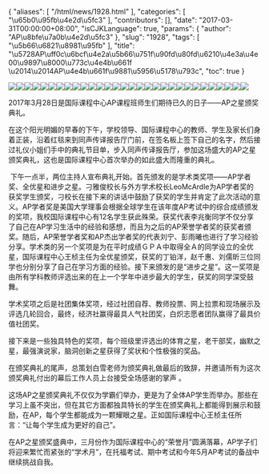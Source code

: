 {
    "aliases": [
        "/html/news/1928.html"
    ],
    "categories": [
        "\u65b0\u95fb\u4e2d\u5fc3"
    ],
    "contributors": [],
    "date": "2017-03-31T00:00:00+08:00",
    "isCJKLanguage": true,
    "params": {
        "author": "AP\u8bfe\u7a0b\u4e2d\u5fc3"
    },
    "slug": "1928",
    "tags": [
        "\u5b66\u6821\u8981\u95fb"
    ],
    "title": "\u5728AP\uff0c\u6bcf\u4e2a\u5b66\u751f\u90fd\u80fd\u6210\u4e3a\u4e00\u9897\u8000\u773c\u4e4b\u661f \u2014\u2014AP\u4e4b\u661f\u9881\u5956\u5178\u793c",
    "toc": true
}

![](https://cdn.tfls.online/mirror/full/81ae98face803fc7e80f35fed59daa43ce8b3033.jpg)![](https://cdn.tfls.online/mirror/full/fa61aafaba72f13ec8a90ef6286c88c15c16a7f7.jpg)![](https://cdn.tfls.online/mirror/full/310073f9e8a5946bd82af0b16897e80c2fcb4dd2.jpg)![](https://cdn.tfls.online/mirror/full/971645200df60d8b5f3e5376c03b22fdb8e12472.jpg)![](https://cdn.tfls.online/mirror/full/02c8af200b85ee5d3e07bbf3d98a75caa3abec45.jpg)![](https://cdn.tfls.online/mirror/full/ab36f347dce25ce033a34f3e2d13448c0ee97b94.jpg)![](https://cdn.tfls.online/mirror/full/1cf563a64be014ea2fecdbdbb8313ce1bd8c14aa.jpg)![](https://cdn.tfls.online/mirror/full/55722c1bcf5630425e08a63395980bc052e8520e.jpg)![](https://cdn.tfls.online/mirror/full/c685582e4baf176ba2a2339a21d4656bdc5f9d57.jpg)![](https://cdn.tfls.online/mirror/full/66ff50f14b620e9a80ec55b369ee7145617b8c2b.jpg)![](https://cdn.tfls.online/mirror/full/0d9489d57d3503695fa696a1add7c444a80e1358.jpg)![](https://cdn.tfls.online/mirror/full/6981af6aa45c9783e8a0958105c18b902778e007.jpg)![](https://cdn.tfls.online/mirror/full/7373ff6a222de15fcf076407de1379bc37083273.jpg)![](https://cdn.tfls.online/mirror/full/13c1aeb76f047c1de874e610ea579fcf32726806.jpg)![](https://cdn.tfls.online/mirror/full/01733d9279959636570f03cb3a6487fe26d99565.jpg)![](https://cdn.tfls.online/mirror/full/44b3cbc33bf97d0c4c6af4a04fb8718df37538e0.jpg)![](https://cdn.tfls.online/mirror/full/2a8b2487747e0bb588f6594389b45360e654b73a.jpg)![](https://cdn.tfls.online/mirror/full/a6acae3c25ec4dddd8363e76b4d62b498c2934b6.jpg)![](https://cdn.tfls.online/mirror/full/57f5ed6d56f89c914fd12fe2fd18ef27ff1a7581.jpg)![](https://cdn.tfls.online/mirror/full/a244b6ddda835f86c0bbb44834f7c21a4747d22f.jpg)![](https://cdn.tfls.online/mirror/full/0a0c17df2f65683c78c791a22f5b926e8c1207b0.jpg)![](https://cdn.tfls.online/mirror/full/4d35515a9bb42abf2252e4e0c14f30480f6929d7.jpg)![](https://cdn.tfls.online/mirror/full/f9ea7d3a9a854fffdf5ae07d6a9791c1e34307ae.jpg)![](https://cdn.tfls.online/mirror/full/1d0832d79e886915b10b8fd3f685eeec2bb78a62.jpg)![](https://cdn.tfls.online/mirror/full/9702016be0f14e6149696951368b79828004b533.jpg)![](https://cdn.tfls.online/mirror/full/9df5bc97b211679e0e9d8430d2d2d87ed7693cd0.jpg)![](https://cdn.tfls.online/mirror/full/c0477dc61309ab7a65a2c537b8d2eaa53a487f74.jpg)![](https://cdn.tfls.online/mirror/full/36a6322c43dfe122e22c4c7a6a59d6c6a45fd640.jpg)![](https://cdn.tfls.online/mirror/full/cf5edbff8c7e3dcf6684b30c5e8b808dcc1e6457.jpg)![](https://cdn.tfls.online/mirror/full/311f28217d577b5ba969fe2218d224dc90efdff4.jpg)




  





2017年3月28日是国际课程中心AP课程班师生们期待已久的日子——AP之星颁奖典礼。




在这个阳光明媚的早春的下午，学校领导、国际课程中心的教师、学生及家长们身着正装，沿着红毯来到同声传译报告厅门前，在签名板上签下自己的名字，然后接过礼仪小姐们手中的典礼节目单，步入同声传译报告厅，参加这场盛大的AP之星颁奖典礼，这也是国际课程中心首次举办的如此盛大而隆重的典礼。




 下午一点半，两位主持人宣布典礼开始。首先颁发的是学术类奖项——AP学者奖、全优星和进步之星。刁雅俊校长与外方学术校长LeoMcArdle为AP学者奖的获奖学生颁奖，刁校长在接下来的讲话中鼓励了获奖的学生并肯定了此次活动的意义。AP学者奖是美国大学理事会根据全球学生在该年度AP考试中的综合成绩颁发的奖项，我校国际课程中心有12名学生获此殊荣。获奖代表李兆衡同学不仅分享了自己在AP学习生活中的经验和感想，而且为之后的AP荣誉学者奖的获奖者颁奖。随后，AP荣誉学者奖和AP杰出学者奖的代表刘宁、彭雨曦也进行了学习经验分享。学术类的另一个奖项是为在平时成绩ＧＰＡ中取得全Ａ的同学设立的全优星，国际课程中心王桢主任为全优星颁奖，获奖的丁铂洋，赵千惠、刘儒昕三位同学也分别分享了自己在学习方面的经验。接下来颁发的是“进步之星”。这一奖项是由所有学科教师评选出来的在上一个学年中进步最大的学生，获奖的同学深受鼓舞。




学术奖项之后是社团集体奖项，经过社团自荐、教师投票、网上拉票和现场展示及评选几轮回合，最终，经济社赢得最具人气社团奖，白炽志愿者团队赢得了最具价值社团奖。




接下来是一些独具特色的奖项，每个班级里评选出的体育之星，老干部奖，幽默之星，最强演说家，脑洞创新之星获得了奖状和个性极强的奖品。




在颁奖典礼的尾声，总策划白雪老师为颁奖典礼做最后的致辞，并邀请所有为这次颁奖典礼付出的幕后工作人员上台接受全场感谢的掌声 。




这场AP之星颁奖典礼不仅仅为学霸们举办，更是为了全体AP学生而举办。那些在学习上虽不突出，但在其它方面都独具特长的学生在颁奖典礼上都能得到展示和鼓励，在AP，每个学生都能成为一颗耀眼之星。正如国际课程中心王桢主任所言：“让每个学生成为更好的自己”。 




在AP之星颁奖盛典中，三月份作为国际课程中心的“荣誉月”圆满落幕，AP学子们将迎来繁忙而紧张的“学术月”，在托福考试、期中考试和今年5月AP考试的备战中继续挑战自我。




  




